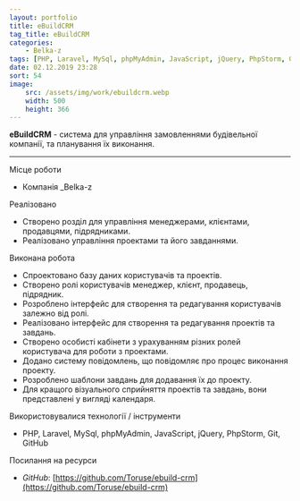 ```yaml
---
layout: portfolio
title: eBuildCRM
tag_title: eBuildCRM
categories:
    - Belka-z
tags: [PHP, Laravel, MySql, phpMyAdmin, JavaScript, jQuery, PhpStorm, Git, GitHub]
date: 02.12.2019 23:28
sort: 54
image: 
    src: /assets/img/work/ebuildcrm.webp 
    width: 500
    height: 366
---
```


**eBuildCRM** - система для управління замовленнями будівельної компанії, та планування їх виконання.

---

Місце роботи

* Компанія _Belka-z

Реалізовано

* Створено розділ для управління менеджерами, клієнтами, продавцями, підрядниками.
* Реалізовано управління проектами та його завданнями.

Виконана робота

* Спроектовано базу даних користувачів та проектів.
* Створено ролі користувачів менеджер, клієнт, продавець, підрядник.
* Розроблено інтерфейс для створення та редагування користувачів залежно від ролі.
* Реалізовано інтерфейс для створення та редагування проектів та завдань.
* Створено особисті кабінети з урахуванням різних ролей користувача для роботи з проектами.
* Додано систему повідомлень, що повідомляє про процес виконання проекту.
* Розроблено шаблони завдань для додавання їх до проекту.
* Для кращого візуального сприйняття проектів та завдань, вони представлені у вигляді календаря.

Використовувалися технології / інструменти

* PHP, Laravel, MySql, phpMyAdmin, JavaScript, jQuery, PhpStorm, Git, GitHub

Посилання на ресурси

* _GitHub_: [https://github.com/Toruse/ebuild-crm](https://github.com/Toruse/ebuild-crm)

